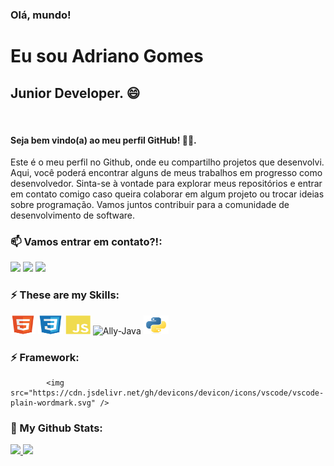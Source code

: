 
<h3> Olá, mundo!</h3>
<h1>Eu sou Adriano Gomes</h1>
<h2> Junior Developer. 😄 </h2>  
<br>          
<h4> Seja bem vindo(a) ao meu perfil GitHub! 👋🏻. </h4>
   

Este é o meu perfil no Github, onde eu compartilho projetos que desenvolvi. Aqui, você poderá encontrar alguns de meus trabalhos em progresso como desenvolvedor. Sinta-se à vontade para explorar meus repositórios e entrar em contato comigo caso queira colaborar em algum projeto ou trocar ideias sobre programação. Vamos juntos contribuir para a comunidade de desenvolvimento de software.

  
<h3>📫 Vamos entrar em contato?!:<br></h3> 

<div> 
  <a href="https://www.instagram.com/ag013/" target="_blank"><img src="https://img.shields.io/badge/-Instagram-%23E4405F?style=for-the-badge&logo=instagram&logoColor=white" target="_blank"></a>
  <a href="https://www.linkedin.com/feed/" target="_blank"><img src="https://img.shields.io/badge/-LinkedIn-%230077B5?style=for-the-badge&logo=linkedin&logoColor=white" target="_blank"></a>
  <a href="https://mail.google.com/mail/u/1/#inbox" target="_blank"><img src="https://img.shields.io/badge/Gmail-D14836?style=for-the-badge&logo=gmail&logoColor=white" target="_blank"></a>
</div>
 

<h3>⚡ These are my Skills: <br></h3>

<div style="display: inline_block">
  <img alt="Ally-HTML" height="30" width="40" src="https://raw.githubusercontent.com/devicons/devicon/master/icons/html5/html5-original.svg">
  <img alt="Ally-CSS" height="30" width="40" src="https://raw.githubusercontent.com/devicons/devicon/master/icons/css3/css3-original.svg">
  <img alt="Ally-Js" height="30" width="40" src="https://raw.githubusercontent.com/devicons/devicon/master/icons/javascript/javascript-plain.svg">
  <img alt="Ally-Java" height="40" width="50" src="https://cdn.jsdelivr.net/gh/devicons/devicon/icons/java/java-original.svg" />
  <img alt="Ally-Python" height="30" width="40" src="https://raw.githubusercontent.com/devicons/devicon/master/icons/python/python-original.svg">
</div> 

<h3>⚡ Framework: <br></h3>

<div> 
  
            <img src="https://cdn.jsdelivr.net/gh/devicons/devicon/icons/vscode/vscode-plain-wordmark.svg" />
                             
         
</div>

<h3>🌱 My Github Stats: <br></h3>
  
<div>
  <a href="[https://github.com/Adrianodvs013](https://github.com/Adrianodvs013)"> 
  <img height="170em" src="https://github-readme-stats.vercel.app/api?username=Adrianodvs013&show_icons=true&theme=tokyonight&include_all_commits=true&count_private=true"/>
  <img height="150em" src="https://github-readme-stats.vercel.app/api/top-langs/?username=Adrianodvs013&layout=compact&langs_count=16&theme=tokyonight"/>
</div>
